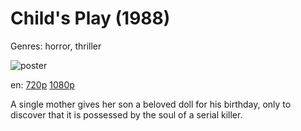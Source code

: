 # Child's Play (1988)

Genres: horror, thriller

![poster](http://image.tmdb.org/t/p/w500/vQWToUGEnii7kttdJmeJR7yK8pZ.jpg)

en:
  [720p](magnet:?xt=urn:btih:006F842E1C5D3766E5A81A8FED799ED6B3BC3893&tr=udp://glotorrents.pw:6969/announce&tr=udp://tracker.opentrackr.org:1337/announce&tr=udp://torrent.gresille.org:80/announce&tr=udp://tracker.openbittorrent.com:80&tr=udp://tracker.coppersurfer.tk:6969&tr=udp://tracker.leechers-paradise.org:6969&tr=udp://p4p.arenabg.ch:1337&tr=udp://tracker.internetwarriors.net:1337)
  [1080p](magnet:?xt=urn:btih:D7E4E8370ABF594D95E638872B1CF8CC0691B615&tr=udp://glotorrents.pw:6969/announce&tr=udp://tracker.opentrackr.org:1337/announce&tr=udp://torrent.gresille.org:80/announce&tr=udp://tracker.openbittorrent.com:80&tr=udp://tracker.coppersurfer.tk:6969&tr=udp://tracker.leechers-paradise.org:6969&tr=udp://p4p.arenabg.ch:1337&tr=udp://tracker.internetwarriors.net:1337)
  


A single mother gives her son a beloved doll for his birthday, only to discover that it is possessed by the soul of a serial killer.